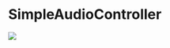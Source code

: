 # SimpleAudioController

[![](https://jitpack.io/v/HyunJinNo/SimpleAudioController.svg)](https://jitpack.io/#HyunJinNo/SimpleAudioController)
